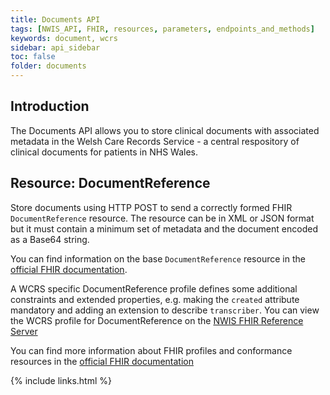 ```yaml
---
title: Documents API
tags: [NWIS_API, FHIR, resources, parameters, endpoints_and_methods]
keywords: document, wcrs 
sidebar: api_sidebar
toc: false
folder: documents
---
```


## Introduction 
The Documents API allows you to store clinical documents with associated metadata in the Welsh Care Records Service - a central respository of clinical documents for patients in NHS Wales.

## Resource: DocumentReference
Store documents using HTTP POST to send a correctly formed FHIR `DocumentReference` resource. The resource can be in XML or JSON format but it must contain a minimum set of metadata and the document encoded as a Base64 string.

You can find information on the base `DocumentReference` resource in the [official FHIR documentation](http://hl7.org/fhir/STU3/documentreference.html). 

A WCRS specific DocumentReference profile defines some additional constraints and extended properties, e.g. making the `created` attribute mandatory and adding an extension to describe `transcriber`.  You can view the WCRS profile for DocumentReference on the [NWIS FHIR Reference Server](http://nwis-fhir-ref.westus.cloudapp.azure.com/STU3/StructureDefinition/NHSWales-WCRS-DocumentReference-1)

You can find more information about FHIR profiles and conformance resources in the [official FHIR documentation](http://hl7.org/implement/standards/fhir/profiling.html)


{% include links.html %}